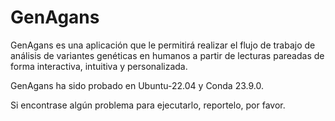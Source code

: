 # GenAgans
GenAgans es una aplicación que le permitirá realizar el flujo de trabajo de análisis de variantes genéticas en humanos a partir de lecturas pareadas de forma interactiva, intuitiva y personalizada.

GenAgans ha sido probado en Ubuntu-22.04 y Conda 23.9.0.

Si encontrase algún problema para ejecutarlo, reportelo, por favor.
